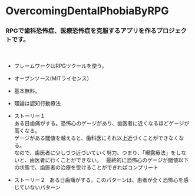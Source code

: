 # OvercomingDentalPhobiaByRPG　　
### RPGで歯科恐怖症、医療恐怖症を克服するアプリを作るプロジェクトです。　　
　　
- フレームワークはRPGツクールを使う。　　
- オープンソース(MITライセンス）　　
- 基本無料。　　
- 理論は認知行動療法

- ストーリー１  
ある日歯痛がする。恐怖心のゲージがあり、歯医者に近くなるほどゲージが高くなる。  
ゲージがある閾値を越えると、歯科医にそれ以上近づくことができなくなる。  
なので、歯医者に少しづつ近づいていく努力、つまり、「曝露療法」をしないと、歯医者に行くことができない。   
最終的に恐怖心のゲージが閾値以下の状態で、歯医者の治療を受けることができればコンプリート  

- ストーリー２  
ある日歯痛がする。このパターンは、患者が全く恐怖心を感じていないパターン  
